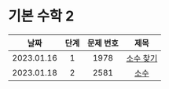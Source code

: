 # 기본 수학 2

|날짜|단계|문제 번호|제목|
|:---:|:---:|:---:|:---:|
|2023.01.16|1|1978|[소수 찾기](https://github.com/drew105/Study_algorithms/blob/main/BAEKJOON/%EA%B8%B0%EB%B3%B8%20%EC%88%98%ED%95%99%202/Code/1.%20%EC%86%8C%EC%88%98%20%EC%B0%BE%EA%B8%B0.md)|
|2023.01.18|2|2581|[소수](https://github.com/drew105/Study_algorithms/blob/main/BAEKJOON/%EA%B8%B0%EB%B3%B8%20%EC%88%98%ED%95%99%202/Code/2.%20%EC%86%8C%EC%88%98.md)|